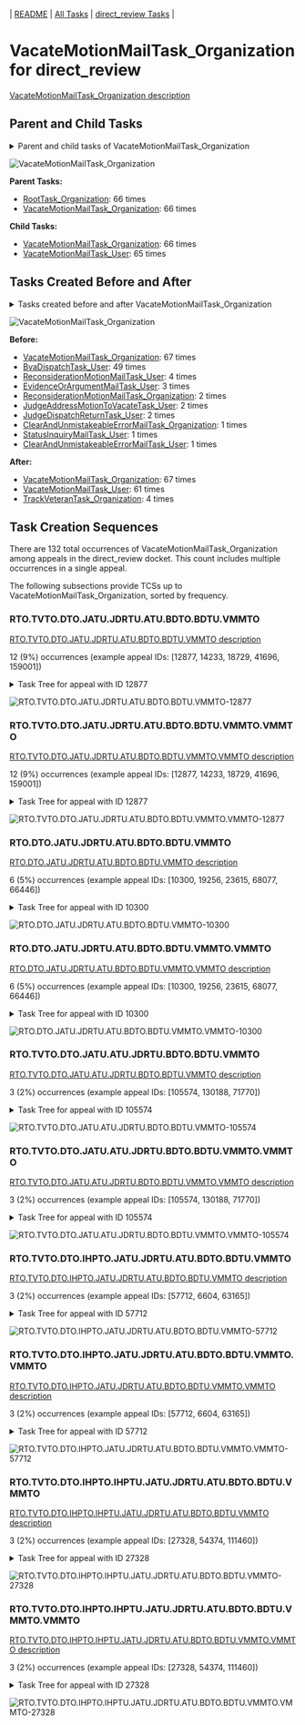 <!-- DO NOT EDIT THIS FILE.  This file is autogenerated. -->
| [README](../README.md) | [All Tasks](../alltasks.md) | [direct_review Tasks](tasklist.md) |

# VacateMotionMailTask_Organization for direct_review

[VacateMotionMailTask_Organization description](../descr/VacateMotionMailTask_Organization.md)

## Parent and Child Tasks

<details><summary markdown='span'>Parent and child tasks of VacateMotionMailTask_Organization
</summary>

```
digraph G {
rankdir=LR;
node [shape=box]
"VacateMotionMailTask_Organization" -> "VacateMotionMailTask_Organization" [label=66]
"VacateMotionMailTask_Organization" -> "VacateMotionMailTask_User" [label=65]
"VacateMotionMailTask_Organization" -> "VacateMotionMailTask_Organization" [label=66]
"RootTask_Organization" -> "VacateMotionMailTask_Organization" [label=66]
}
```
</details>

![VacateMotionMailTask_Organization](dot/VacateMotionMailTask_Organization-parentchild.dot.png)

**Parent Tasks:**

   * [RootTask_Organization](RootTask_Organization.md): 66 times
   * [VacateMotionMailTask_Organization](VacateMotionMailTask_Organization.md): 66 times

**Child Tasks:**

   * [VacateMotionMailTask_Organization](VacateMotionMailTask_Organization.md): 66 times
   * [VacateMotionMailTask_User](VacateMotionMailTask_User.md): 65 times

## Tasks Created Before and After

<details><summary markdown='span'>Tasks created before and after VacateMotionMailTask_Organization</summary>

```
digraph G {
rankdir=LR;

"VacateMotionMailTask_Organization" -> "VacateMotionMailTask_Organization" [label=67]
"VacateMotionMailTask_Organization" -> "VacateMotionMailTask_User" [label=61]
"VacateMotionMailTask_Organization" -> "TrackVeteranTask_Organization" [label=4]
"VacateMotionMailTask_Organization" -> "VacateMotionMailTask_Organization" [label=67]
"BvaDispatchTask_User" -> "VacateMotionMailTask_Organization" [label=49]
"ReconsiderationMotionMailTask_User" -> "VacateMotionMailTask_Organization" [label=4]
"EvidenceOrArgumentMailTask_User" -> "VacateMotionMailTask_Organization" [label=3]
"ReconsiderationMotionMailTask_Organization" -> "VacateMotionMailTask_Organization" [label=2]
"JudgeDispatchReturnTask_User" -> "VacateMotionMailTask_Organization" [label=2]
"JudgeAddressMotionToVacateTask_User" -> "VacateMotionMailTask_Organization" [label=2]
"StatusInquiryMailTask_User" -> "VacateMotionMailTask_Organization" [label=1]
"ClearAndUnmistakeableErrorMailTask_User" -> "VacateMotionMailTask_Organization" [label=1]
"ClearAndUnmistakeableErrorMailTask_Organization" -> "VacateMotionMailTask_Organization" [label=1]
}
```
</details>

![VacateMotionMailTask_Organization](dot/VacateMotionMailTask_Organization.dot.png)

**Before:**

   * [VacateMotionMailTask_Organization](VacateMotionMailTask_Organization.md): 67 times
   * [BvaDispatchTask_User](BvaDispatchTask_User.md): 49 times
   * [ReconsiderationMotionMailTask_User](ReconsiderationMotionMailTask_User.md): 4 times
   * [EvidenceOrArgumentMailTask_User](EvidenceOrArgumentMailTask_User.md): 3 times
   * [ReconsiderationMotionMailTask_Organization](ReconsiderationMotionMailTask_Organization.md): 2 times
   * [JudgeAddressMotionToVacateTask_User](JudgeAddressMotionToVacateTask_User.md): 2 times
   * [JudgeDispatchReturnTask_User](JudgeDispatchReturnTask_User.md): 2 times
   * [ClearAndUnmistakeableErrorMailTask_Organization](ClearAndUnmistakeableErrorMailTask_Organization.md): 1 times
   * [StatusInquiryMailTask_User](StatusInquiryMailTask_User.md): 1 times
   * [ClearAndUnmistakeableErrorMailTask_User](ClearAndUnmistakeableErrorMailTask_User.md): 1 times

**After:**

   * [VacateMotionMailTask_Organization](VacateMotionMailTask_Organization.md): 67 times
   * [VacateMotionMailTask_User](VacateMotionMailTask_User.md): 61 times
   * [TrackVeteranTask_Organization](TrackVeteranTask_Organization.md): 4 times

## Task Creation Sequences

There are 132 total occurrences of VacateMotionMailTask_Organization among appeals in the direct_review docket.  This count includes multiple occurrences in a single appeal.

The following subsections provide TCSs up to VacateMotionMailTask_Organization, sorted by frequency.

### RTO.TVTO.DTO.JATU.JDRTU.ATU.BDTO.BDTU.VMMTO

[RTO.TVTO.DTO.JATU.JDRTU.ATU.BDTO.BDTU.VMMTO description](../descr/RTO.TVTO.DTO.JATU.JDRTU.ATU.BDTO.BDTU.VMMTO.md)

12 (9%) occurrences (example appeal IDs: [12877, 14233, 18729, 41696, 159001])

<details><summary markdown='span'>Task Tree for appeal with ID 12877</summary>

```
@startuml
skinparam {
  ObjectBorderColor #555
  ObjectBorderThickness 0
  ObjectFontStyle bold
  ObjectFontSize 14
  ObjectAttributeFontColor #333
  ObjectAttributeFontSize 12
}
  object 0.RootTask #8dd3c7 {
Organization
}
  object 1.TrackVeteranTask #bebada {
Organization
}
  object 2.DistributionTask #ffffb3 {
Organization
}
  object 3.JudgeAssignTask #ccebc5 {
User
}
  object 4.JudgeDecisionReviewTask #d9d9d9 {
User
}
  object 5.AttorneyTask #bc80bd {
User
}
  object 6.BvaDispatchTask #b3de69 {
Organization
}
  object 7.BvaDispatchTask #b3de69 {
User
}
  object 8.VacateMotionMailTask #ffffb3 {
Organization  <back:white>    </back>
}
  object 9.VacateMotionMailTask #ffffb3 {
Organization  <back:white>    </back>
}
  object 10.VacateMotionMailTask #ffffb3 {
User
}
  object 11.JudgeAddressMotionToVacateTask #1f77b4 {
User
}
0.RootTask -- 1.TrackVeteranTask
0.RootTask -- 2.DistributionTask
0.RootTask -- 3.JudgeAssignTask
0.RootTask -- 4.JudgeDecisionReviewTask
4.JudgeDecisionReviewTask -- 5.AttorneyTask
0.RootTask -- 6.BvaDispatchTask
6.BvaDispatchTask -- 7.BvaDispatchTask
0.RootTask -- 8.VacateMotionMailTask
8.VacateMotionMailTask -- 9.VacateMotionMailTask
9.VacateMotionMailTask -- 10.VacateMotionMailTask
10.VacateMotionMailTask -- 11.JudgeAddressMotionToVacateTask
@enduml
```
</details>

![RTO.TVTO.DTO.JATU.JDRTU.ATU.BDTO.BDTU.VMMTO-12877](uml/RTO.TVTO.DTO.JATU.JDRTU.ATU.BDTO.BDTU.VMMTO-12877.png)

### RTO.TVTO.DTO.JATU.JDRTU.ATU.BDTO.BDTU.VMMTO.VMMTO

[RTO.TVTO.DTO.JATU.JDRTU.ATU.BDTO.BDTU.VMMTO.VMMTO description](../descr/RTO.TVTO.DTO.JATU.JDRTU.ATU.BDTO.BDTU.VMMTO.VMMTO.md)

12 (9%) occurrences (example appeal IDs: [12877, 14233, 18729, 41696, 159001])

<details><summary markdown='span'>Task Tree for appeal with ID 12877</summary>

```
@startuml
skinparam {
  ObjectBorderColor #555
  ObjectBorderThickness 0
  ObjectFontStyle bold
  ObjectFontSize 14
  ObjectAttributeFontColor #333
  ObjectAttributeFontSize 12
}
  object 0.RootTask #8dd3c7 {
Organization
}
  object 1.TrackVeteranTask #bebada {
Organization
}
  object 2.DistributionTask #ffffb3 {
Organization
}
  object 3.JudgeAssignTask #ccebc5 {
User
}
  object 4.JudgeDecisionReviewTask #d9d9d9 {
User
}
  object 5.AttorneyTask #bc80bd {
User
}
  object 6.BvaDispatchTask #b3de69 {
Organization
}
  object 7.BvaDispatchTask #b3de69 {
User
}
  object 8.VacateMotionMailTask #ffffb3 {
Organization  <back:white>    </back>
}
  object 9.VacateMotionMailTask #ffffb3 {
Organization  <back:white>    </back>
}
  object 10.VacateMotionMailTask #ffffb3 {
User
}
  object 11.JudgeAddressMotionToVacateTask #1f77b4 {
User
}
0.RootTask -- 1.TrackVeteranTask
0.RootTask -- 2.DistributionTask
0.RootTask -- 3.JudgeAssignTask
0.RootTask -- 4.JudgeDecisionReviewTask
4.JudgeDecisionReviewTask -- 5.AttorneyTask
0.RootTask -- 6.BvaDispatchTask
6.BvaDispatchTask -- 7.BvaDispatchTask
0.RootTask -- 8.VacateMotionMailTask
8.VacateMotionMailTask -- 9.VacateMotionMailTask
9.VacateMotionMailTask -- 10.VacateMotionMailTask
10.VacateMotionMailTask -- 11.JudgeAddressMotionToVacateTask
@enduml
```
</details>

![RTO.TVTO.DTO.JATU.JDRTU.ATU.BDTO.BDTU.VMMTO.VMMTO-12877](uml/RTO.TVTO.DTO.JATU.JDRTU.ATU.BDTO.BDTU.VMMTO.VMMTO-12877.png)

### RTO.DTO.JATU.JDRTU.ATU.BDTO.BDTU.VMMTO

[RTO.DTO.JATU.JDRTU.ATU.BDTO.BDTU.VMMTO description](../descr/RTO.DTO.JATU.JDRTU.ATU.BDTO.BDTU.VMMTO.md)

6 (5%) occurrences (example appeal IDs: [10300, 19256, 23615, 68077, 66446])

<details><summary markdown='span'>Task Tree for appeal with ID 10300</summary>

```
@startuml
skinparam {
  ObjectBorderColor #555
  ObjectBorderThickness 0
  ObjectFontStyle bold
  ObjectFontSize 14
  ObjectAttributeFontColor #333
  ObjectAttributeFontSize 12
}
  object 0.RootTask #8dd3c7 {
Organization
}
  object 1.DistributionTask #ffffb3 {
Organization
}
  object 2.JudgeAssignTask #ccebc5 {
User
}
  object 3.JudgeDecisionReviewTask #d9d9d9 {
User
}
  object 4.AttorneyTask #bc80bd {
User
}
  object 5.BvaDispatchTask #b3de69 {
Organization
}
  object 6.BvaDispatchTask #b3de69 {
User
}
  object 7.VacateMotionMailTask #ffffb3 {
Organization  <back:white>    </back>
}
  object 8.VacateMotionMailTask #ffffb3 {
Organization  <back:white>    </back>
}
  object 9.VacateMotionMailTask #ffffb3 {
User
}
  object 10.VacateMotionMailTask #ffffb3 {
User
}
0.RootTask -- 1.DistributionTask
0.RootTask -- 2.JudgeAssignTask
0.RootTask -- 3.JudgeDecisionReviewTask
3.JudgeDecisionReviewTask -- 4.AttorneyTask
0.RootTask -- 5.BvaDispatchTask
5.BvaDispatchTask -- 6.BvaDispatchTask
0.RootTask -- 7.VacateMotionMailTask
7.VacateMotionMailTask -- 8.VacateMotionMailTask
8.VacateMotionMailTask -- 9.VacateMotionMailTask
8.VacateMotionMailTask -- 10.VacateMotionMailTask
@enduml
```
</details>

![RTO.DTO.JATU.JDRTU.ATU.BDTO.BDTU.VMMTO-10300](uml/RTO.DTO.JATU.JDRTU.ATU.BDTO.BDTU.VMMTO-10300.png)

### RTO.DTO.JATU.JDRTU.ATU.BDTO.BDTU.VMMTO.VMMTO

[RTO.DTO.JATU.JDRTU.ATU.BDTO.BDTU.VMMTO.VMMTO description](../descr/RTO.DTO.JATU.JDRTU.ATU.BDTO.BDTU.VMMTO.VMMTO.md)

6 (5%) occurrences (example appeal IDs: [10300, 19256, 23615, 68077, 66446])

<details><summary markdown='span'>Task Tree for appeal with ID 10300</summary>

```
@startuml
skinparam {
  ObjectBorderColor #555
  ObjectBorderThickness 0
  ObjectFontStyle bold
  ObjectFontSize 14
  ObjectAttributeFontColor #333
  ObjectAttributeFontSize 12
}
  object 0.RootTask #8dd3c7 {
Organization
}
  object 1.DistributionTask #ffffb3 {
Organization
}
  object 2.JudgeAssignTask #ccebc5 {
User
}
  object 3.JudgeDecisionReviewTask #d9d9d9 {
User
}
  object 4.AttorneyTask #bc80bd {
User
}
  object 5.BvaDispatchTask #b3de69 {
Organization
}
  object 6.BvaDispatchTask #b3de69 {
User
}
  object 7.VacateMotionMailTask #ffffb3 {
Organization  <back:white>    </back>
}
  object 8.VacateMotionMailTask #ffffb3 {
Organization  <back:white>    </back>
}
  object 9.VacateMotionMailTask #ffffb3 {
User
}
  object 10.VacateMotionMailTask #ffffb3 {
User
}
0.RootTask -- 1.DistributionTask
0.RootTask -- 2.JudgeAssignTask
0.RootTask -- 3.JudgeDecisionReviewTask
3.JudgeDecisionReviewTask -- 4.AttorneyTask
0.RootTask -- 5.BvaDispatchTask
5.BvaDispatchTask -- 6.BvaDispatchTask
0.RootTask -- 7.VacateMotionMailTask
7.VacateMotionMailTask -- 8.VacateMotionMailTask
8.VacateMotionMailTask -- 9.VacateMotionMailTask
8.VacateMotionMailTask -- 10.VacateMotionMailTask
@enduml
```
</details>

![RTO.DTO.JATU.JDRTU.ATU.BDTO.BDTU.VMMTO.VMMTO-10300](uml/RTO.DTO.JATU.JDRTU.ATU.BDTO.BDTU.VMMTO.VMMTO-10300.png)

### RTO.TVTO.DTO.JATU.ATU.JDRTU.BDTO.BDTU.VMMTO

[RTO.TVTO.DTO.JATU.ATU.JDRTU.BDTO.BDTU.VMMTO description](../descr/RTO.TVTO.DTO.JATU.ATU.JDRTU.BDTO.BDTU.VMMTO.md)

3 (2%) occurrences (example appeal IDs: [105574, 130188, 71770])

<details><summary markdown='span'>Task Tree for appeal with ID 105574</summary>

```
@startuml
skinparam {
  ObjectBorderColor #555
  ObjectBorderThickness 0
  ObjectFontStyle bold
  ObjectFontSize 14
  ObjectAttributeFontColor #333
  ObjectAttributeFontSize 12
}
  object 0.RootTask #8dd3c7 {
Organization
}
  object 1.TrackVeteranTask #bebada {
Organization
}
  object 2.DistributionTask #ffffb3 {
Organization
}
  object 3.JudgeAssignTask #ccebc5 {
User
}
  object 4.JudgeDecisionReviewTask #d9d9d9 {
User
}
  object 5.AttorneyTask #bc80bd {
User
}
  object 6.JudgeDecisionReviewTask #d9d9d9 {
User
}
  object 7.JudgeDecisionReviewTask #d9d9d9 {
User
}
  object 8.BvaDispatchTask #b3de69 {
Organization
}
  object 9.BvaDispatchTask #b3de69 {
User
}
  object 10.VacateMotionMailTask #ffffb3 {
Organization  <back:white>    </back>
}
  object 11.VacateMotionMailTask #ffffb3 {
Organization  <back:white>    </back>
}
  object 12.VacateMotionMailTask #ffffb3 {
User
}
  object 13.JudgeAddressMotionToVacateTask #1f77b4 {
User
}
  object 14.AbstractMotionToVacateTask #d62728 {
User
}
  object 15.DeniedMotionToVacateTask #17becf {
Organization
}
  object 16.DeniedMotionToVacateTask #17becf {
User
}
0.RootTask -- 1.TrackVeteranTask
0.RootTask -- 2.DistributionTask
0.RootTask -- 3.JudgeAssignTask
0.RootTask -- 4.JudgeDecisionReviewTask
7.JudgeDecisionReviewTask -- 5.AttorneyTask
0.RootTask -- 6.JudgeDecisionReviewTask
0.RootTask -- 7.JudgeDecisionReviewTask
0.RootTask -- 8.BvaDispatchTask
8.BvaDispatchTask -- 9.BvaDispatchTask
0.RootTask -- 10.VacateMotionMailTask
10.VacateMotionMailTask -- 11.VacateMotionMailTask
11.VacateMotionMailTask -- 12.VacateMotionMailTask
12.VacateMotionMailTask -- 13.JudgeAddressMotionToVacateTask
12.VacateMotionMailTask -- 14.AbstractMotionToVacateTask
14.AbstractMotionToVacateTask -- 15.DeniedMotionToVacateTask
15.DeniedMotionToVacateTask -- 16.DeniedMotionToVacateTask
@enduml
```
</details>

![RTO.TVTO.DTO.JATU.ATU.JDRTU.BDTO.BDTU.VMMTO-105574](uml/RTO.TVTO.DTO.JATU.ATU.JDRTU.BDTO.BDTU.VMMTO-105574.png)

### RTO.TVTO.DTO.JATU.ATU.JDRTU.BDTO.BDTU.VMMTO.VMMTO

[RTO.TVTO.DTO.JATU.ATU.JDRTU.BDTO.BDTU.VMMTO.VMMTO description](../descr/RTO.TVTO.DTO.JATU.ATU.JDRTU.BDTO.BDTU.VMMTO.VMMTO.md)

3 (2%) occurrences (example appeal IDs: [105574, 130188, 71770])

<details><summary markdown='span'>Task Tree for appeal with ID 105574</summary>

```
@startuml
skinparam {
  ObjectBorderColor #555
  ObjectBorderThickness 0
  ObjectFontStyle bold
  ObjectFontSize 14
  ObjectAttributeFontColor #333
  ObjectAttributeFontSize 12
}
  object 0.RootTask #8dd3c7 {
Organization
}
  object 1.TrackVeteranTask #bebada {
Organization
}
  object 2.DistributionTask #ffffb3 {
Organization
}
  object 3.JudgeAssignTask #ccebc5 {
User
}
  object 4.JudgeDecisionReviewTask #d9d9d9 {
User
}
  object 5.AttorneyTask #bc80bd {
User
}
  object 6.JudgeDecisionReviewTask #d9d9d9 {
User
}
  object 7.JudgeDecisionReviewTask #d9d9d9 {
User
}
  object 8.BvaDispatchTask #b3de69 {
Organization
}
  object 9.BvaDispatchTask #b3de69 {
User
}
  object 10.VacateMotionMailTask #ffffb3 {
Organization  <back:white>    </back>
}
  object 11.VacateMotionMailTask #ffffb3 {
Organization  <back:white>    </back>
}
  object 12.VacateMotionMailTask #ffffb3 {
User
}
  object 13.JudgeAddressMotionToVacateTask #1f77b4 {
User
}
  object 14.AbstractMotionToVacateTask #d62728 {
User
}
  object 15.DeniedMotionToVacateTask #17becf {
Organization
}
  object 16.DeniedMotionToVacateTask #17becf {
User
}
0.RootTask -- 1.TrackVeteranTask
0.RootTask -- 2.DistributionTask
0.RootTask -- 3.JudgeAssignTask
0.RootTask -- 4.JudgeDecisionReviewTask
7.JudgeDecisionReviewTask -- 5.AttorneyTask
0.RootTask -- 6.JudgeDecisionReviewTask
0.RootTask -- 7.JudgeDecisionReviewTask
0.RootTask -- 8.BvaDispatchTask
8.BvaDispatchTask -- 9.BvaDispatchTask
0.RootTask -- 10.VacateMotionMailTask
10.VacateMotionMailTask -- 11.VacateMotionMailTask
11.VacateMotionMailTask -- 12.VacateMotionMailTask
12.VacateMotionMailTask -- 13.JudgeAddressMotionToVacateTask
12.VacateMotionMailTask -- 14.AbstractMotionToVacateTask
14.AbstractMotionToVacateTask -- 15.DeniedMotionToVacateTask
15.DeniedMotionToVacateTask -- 16.DeniedMotionToVacateTask
@enduml
```
</details>

![RTO.TVTO.DTO.JATU.ATU.JDRTU.BDTO.BDTU.VMMTO.VMMTO-105574](uml/RTO.TVTO.DTO.JATU.ATU.JDRTU.BDTO.BDTU.VMMTO.VMMTO-105574.png)

### RTO.TVTO.DTO.IHPTO.JATU.JDRTU.ATU.BDTO.BDTU.VMMTO

[RTO.TVTO.DTO.IHPTO.JATU.JDRTU.ATU.BDTO.BDTU.VMMTO description](../descr/RTO.TVTO.DTO.IHPTO.JATU.JDRTU.ATU.BDTO.BDTU.VMMTO.md)

3 (2%) occurrences (example appeal IDs: [57712, 6604, 63165])

<details><summary markdown='span'>Task Tree for appeal with ID 57712</summary>

```
@startuml
skinparam {
  ObjectBorderColor #555
  ObjectBorderThickness 0
  ObjectFontStyle bold
  ObjectFontSize 14
  ObjectAttributeFontColor #333
  ObjectAttributeFontSize 12
}
  object 0.RootTask #8dd3c7 {
Organization
}
  object 1.TrackVeteranTask #bebada {
Organization
}
  object 2.DistributionTask #ffffb3 {
Organization
}
  object 3.InformalHearingPresentationTask #fdb462 {
Organization
}
  object 4.JudgeAssignTask #ccebc5 {
User
}
  object 5.JudgeDecisionReviewTask #d9d9d9 {
User
}
  object 6.AttorneyTask #bc80bd {
User
}
  object 7.BvaDispatchTask #b3de69 {
Organization
}
  object 8.BvaDispatchTask #b3de69 {
User
}
  object 9.VacateMotionMailTask #ffffb3 {
Organization  <back:white>    </back>
}
  object 10.VacateMotionMailTask #ffffb3 {
Organization  <back:white>    </back>
}
  object 11.VacateMotionMailTask #ffffb3 {
User
}
  object 12.JudgeAddressMotionToVacateTask #1f77b4 {
User
}
0.RootTask -- 1.TrackVeteranTask
0.RootTask -- 2.DistributionTask
2.DistributionTask -- 3.InformalHearingPresentationTask
0.RootTask -- 4.JudgeAssignTask
0.RootTask -- 5.JudgeDecisionReviewTask
5.JudgeDecisionReviewTask -- 6.AttorneyTask
0.RootTask -- 7.BvaDispatchTask
7.BvaDispatchTask -- 8.BvaDispatchTask
0.RootTask -- 9.VacateMotionMailTask
9.VacateMotionMailTask -- 10.VacateMotionMailTask
10.VacateMotionMailTask -- 11.VacateMotionMailTask
11.VacateMotionMailTask -- 12.JudgeAddressMotionToVacateTask
@enduml
```
</details>

![RTO.TVTO.DTO.IHPTO.JATU.JDRTU.ATU.BDTO.BDTU.VMMTO-57712](uml/RTO.TVTO.DTO.IHPTO.JATU.JDRTU.ATU.BDTO.BDTU.VMMTO-57712.png)

### RTO.TVTO.DTO.IHPTO.JATU.JDRTU.ATU.BDTO.BDTU.VMMTO.VMMTO

[RTO.TVTO.DTO.IHPTO.JATU.JDRTU.ATU.BDTO.BDTU.VMMTO.VMMTO description](../descr/RTO.TVTO.DTO.IHPTO.JATU.JDRTU.ATU.BDTO.BDTU.VMMTO.VMMTO.md)

3 (2%) occurrences (example appeal IDs: [57712, 6604, 63165])

<details><summary markdown='span'>Task Tree for appeal with ID 57712</summary>

```
@startuml
skinparam {
  ObjectBorderColor #555
  ObjectBorderThickness 0
  ObjectFontStyle bold
  ObjectFontSize 14
  ObjectAttributeFontColor #333
  ObjectAttributeFontSize 12
}
  object 0.RootTask #8dd3c7 {
Organization
}
  object 1.TrackVeteranTask #bebada {
Organization
}
  object 2.DistributionTask #ffffb3 {
Organization
}
  object 3.InformalHearingPresentationTask #fdb462 {
Organization
}
  object 4.JudgeAssignTask #ccebc5 {
User
}
  object 5.JudgeDecisionReviewTask #d9d9d9 {
User
}
  object 6.AttorneyTask #bc80bd {
User
}
  object 7.BvaDispatchTask #b3de69 {
Organization
}
  object 8.BvaDispatchTask #b3de69 {
User
}
  object 9.VacateMotionMailTask #ffffb3 {
Organization  <back:white>    </back>
}
  object 10.VacateMotionMailTask #ffffb3 {
Organization  <back:white>    </back>
}
  object 11.VacateMotionMailTask #ffffb3 {
User
}
  object 12.JudgeAddressMotionToVacateTask #1f77b4 {
User
}
0.RootTask -- 1.TrackVeteranTask
0.RootTask -- 2.DistributionTask
2.DistributionTask -- 3.InformalHearingPresentationTask
0.RootTask -- 4.JudgeAssignTask
0.RootTask -- 5.JudgeDecisionReviewTask
5.JudgeDecisionReviewTask -- 6.AttorneyTask
0.RootTask -- 7.BvaDispatchTask
7.BvaDispatchTask -- 8.BvaDispatchTask
0.RootTask -- 9.VacateMotionMailTask
9.VacateMotionMailTask -- 10.VacateMotionMailTask
10.VacateMotionMailTask -- 11.VacateMotionMailTask
11.VacateMotionMailTask -- 12.JudgeAddressMotionToVacateTask
@enduml
```
</details>

![RTO.TVTO.DTO.IHPTO.JATU.JDRTU.ATU.BDTO.BDTU.VMMTO.VMMTO-57712](uml/RTO.TVTO.DTO.IHPTO.JATU.JDRTU.ATU.BDTO.BDTU.VMMTO.VMMTO-57712.png)

### RTO.TVTO.DTO.IHPTO.IHPTU.JATU.JDRTU.ATU.BDTO.BDTU.VMMTO

[RTO.TVTO.DTO.IHPTO.IHPTU.JATU.JDRTU.ATU.BDTO.BDTU.VMMTO description](../descr/RTO.TVTO.DTO.IHPTO.IHPTU.JATU.JDRTU.ATU.BDTO.BDTU.VMMTO.md)

3 (2%) occurrences (example appeal IDs: [27328, 54374, 111460])

<details><summary markdown='span'>Task Tree for appeal with ID 27328</summary>

```
@startuml
skinparam {
  ObjectBorderColor #555
  ObjectBorderThickness 0
  ObjectFontStyle bold
  ObjectFontSize 14
  ObjectAttributeFontColor #333
  ObjectAttributeFontSize 12
}
  object 0.RootTask #8dd3c7 {
Organization
}
  object 1.TrackVeteranTask #bebada {
Organization
}
  object 2.DistributionTask #ffffb3 {
Organization
}
  object 3.InformalHearingPresentationTask #fdb462 {
Organization
}
  object 4.InformalHearingPresentationTask #fdb462 {
User
}
  object 5.JudgeAssignTask #ccebc5 {
User
}
  object 6.JudgeAssignTask #ccebc5 {
User
}
  object 7.JudgeAssignTask #ccebc5 {
User
}
  object 8.JudgeDecisionReviewTask #d9d9d9 {
User
}
  object 9.AttorneyTask #bc80bd {
User
}
  object 10.BvaDispatchTask #b3de69 {
Organization
}
  object 11.BvaDispatchTask #b3de69 {
User
}
  object 12.BvaDispatchTask #b3de69 {
User
}
  object 13.VacateMotionMailTask #ffffb3 {
Organization  <back:white>    </back>
}
  object 14.VacateMotionMailTask #ffffb3 {
Organization  <back:white>    </back>
}
  object 15.VacateMotionMailTask #ffffb3 {
User
}
  object 16.JudgeAddressMotionToVacateTask #1f77b4 {
User
}
0.RootTask -- 1.TrackVeteranTask
0.RootTask -- 2.DistributionTask
2.DistributionTask -- 3.InformalHearingPresentationTask
3.InformalHearingPresentationTask -- 4.InformalHearingPresentationTask
0.RootTask -- 5.JudgeAssignTask
0.RootTask -- 6.JudgeAssignTask
0.RootTask -- 7.JudgeAssignTask
0.RootTask -- 8.JudgeDecisionReviewTask
8.JudgeDecisionReviewTask -- 9.AttorneyTask
0.RootTask -- 10.BvaDispatchTask
10.BvaDispatchTask -- 11.BvaDispatchTask
10.BvaDispatchTask -- 12.BvaDispatchTask
0.RootTask -- 13.VacateMotionMailTask
13.VacateMotionMailTask -- 14.VacateMotionMailTask
14.VacateMotionMailTask -- 15.VacateMotionMailTask
15.VacateMotionMailTask -- 16.JudgeAddressMotionToVacateTask
@enduml
```
</details>

![RTO.TVTO.DTO.IHPTO.IHPTU.JATU.JDRTU.ATU.BDTO.BDTU.VMMTO-27328](uml/RTO.TVTO.DTO.IHPTO.IHPTU.JATU.JDRTU.ATU.BDTO.BDTU.VMMTO-27328.png)

### RTO.TVTO.DTO.IHPTO.IHPTU.JATU.JDRTU.ATU.BDTO.BDTU.VMMTO.VMMTO

[RTO.TVTO.DTO.IHPTO.IHPTU.JATU.JDRTU.ATU.BDTO.BDTU.VMMTO.VMMTO description](../descr/RTO.TVTO.DTO.IHPTO.IHPTU.JATU.JDRTU.ATU.BDTO.BDTU.VMMTO.VMMTO.md)

3 (2%) occurrences (example appeal IDs: [27328, 54374, 111460])

<details><summary markdown='span'>Task Tree for appeal with ID 27328</summary>

```
@startuml
skinparam {
  ObjectBorderColor #555
  ObjectBorderThickness 0
  ObjectFontStyle bold
  ObjectFontSize 14
  ObjectAttributeFontColor #333
  ObjectAttributeFontSize 12
}
  object 0.RootTask #8dd3c7 {
Organization
}
  object 1.TrackVeteranTask #bebada {
Organization
}
  object 2.DistributionTask #ffffb3 {
Organization
}
  object 3.InformalHearingPresentationTask #fdb462 {
Organization
}
  object 4.InformalHearingPresentationTask #fdb462 {
User
}
  object 5.JudgeAssignTask #ccebc5 {
User
}
  object 6.JudgeAssignTask #ccebc5 {
User
}
  object 7.JudgeAssignTask #ccebc5 {
User
}
  object 8.JudgeDecisionReviewTask #d9d9d9 {
User
}
  object 9.AttorneyTask #bc80bd {
User
}
  object 10.BvaDispatchTask #b3de69 {
Organization
}
  object 11.BvaDispatchTask #b3de69 {
User
}
  object 12.BvaDispatchTask #b3de69 {
User
}
  object 13.VacateMotionMailTask #ffffb3 {
Organization  <back:white>    </back>
}
  object 14.VacateMotionMailTask #ffffb3 {
Organization  <back:white>    </back>
}
  object 15.VacateMotionMailTask #ffffb3 {
User
}
  object 16.JudgeAddressMotionToVacateTask #1f77b4 {
User
}
0.RootTask -- 1.TrackVeteranTask
0.RootTask -- 2.DistributionTask
2.DistributionTask -- 3.InformalHearingPresentationTask
3.InformalHearingPresentationTask -- 4.InformalHearingPresentationTask
0.RootTask -- 5.JudgeAssignTask
0.RootTask -- 6.JudgeAssignTask
0.RootTask -- 7.JudgeAssignTask
0.RootTask -- 8.JudgeDecisionReviewTask
8.JudgeDecisionReviewTask -- 9.AttorneyTask
0.RootTask -- 10.BvaDispatchTask
10.BvaDispatchTask -- 11.BvaDispatchTask
10.BvaDispatchTask -- 12.BvaDispatchTask
0.RootTask -- 13.VacateMotionMailTask
13.VacateMotionMailTask -- 14.VacateMotionMailTask
14.VacateMotionMailTask -- 15.VacateMotionMailTask
15.VacateMotionMailTask -- 16.JudgeAddressMotionToVacateTask
@enduml
```
</details>

![RTO.TVTO.DTO.IHPTO.IHPTU.JATU.JDRTU.ATU.BDTO.BDTU.VMMTO.VMMTO-27328](uml/RTO.TVTO.DTO.IHPTO.IHPTU.JATU.JDRTU.ATU.BDTO.BDTU.VMMTO.VMMTO-27328.png)

